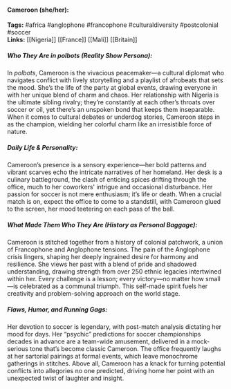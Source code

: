 #### Cameroon (she/her):  
**Tags:** #africa #anglophone #francophone #culturaldiversity #postcolonial #soccer  
**Links:** [[Nigeria]] [[France]] [[Mali]] [[Britain]]

##### Who They Are in *polbots* (Reality Show Persona):  
In *polbots*, Cameroon is the vivacious peacemaker—a cultural diplomat who navigates conflict with lively storytelling and a playlist of afrobeats that sets the mood. She’s the life of the party at global events, drawing everyone in with her unique blend of charm and chaos. Her relationship with Nigeria is the ultimate sibling rivalry; they’re constantly at each other’s throats over soccer or oil, yet there’s an unspoken bond that keeps them inseparable. When it comes to cultural debates or underdog stories, Cameroon steps in as the champion, wielding her colorful charm like an irresistible force of nature.

##### Daily Life & Personality:  
Cameroon’s presence is a sensory experience—her bold patterns and vibrant scarves echo the intricate narratives of her homeland. Her desk is a culinary battleground, the clash of enticing spices drifting through the office, much to her coworkers' intrigue and occasional disturbance. Her passion for soccer is not mere enthusiasm; it’s life or death. When a crucial match is on, expect the office to come to a standstill, with Cameroon glued to the screen, her mood teetering on each pass of the ball.

##### What Made Them Who They Are (History as Personal Baggage):  
Cameroon is stitched together from a history of colonial patchwork, a union of Francophone and Anglophone tensions. The pain of the Anglophone crisis lingers, shaping her deeply ingrained desire for harmony and resilience. She views her past with a blend of pride and shadowed understanding, drawing strength from over 250 ethnic legacies intertwined within her. Every challenge is a lesson; every victory—no matter how small—is celebrated as a communal triumph. This self-made spirit fuels her creativity and problem-solving approach on the world stage.

##### Flaws, Humor, and Running Gags:  
Her devotion to soccer is legendary, with post-match analysis dictating her mood for days. Her “psychic” predictions for soccer championships decades in advance are a team-wide amusement, delivered in a mock-serious tone that’s become classic Cameroon. The office frequently laughs at her sartorial pairings at formal events, which leave monochrome gatherings in stitches. Above all, Cameroon has a knack for turning potential conflicts into allegories no one predicted, driving home her point with an unexpected twist of laughter and insight.